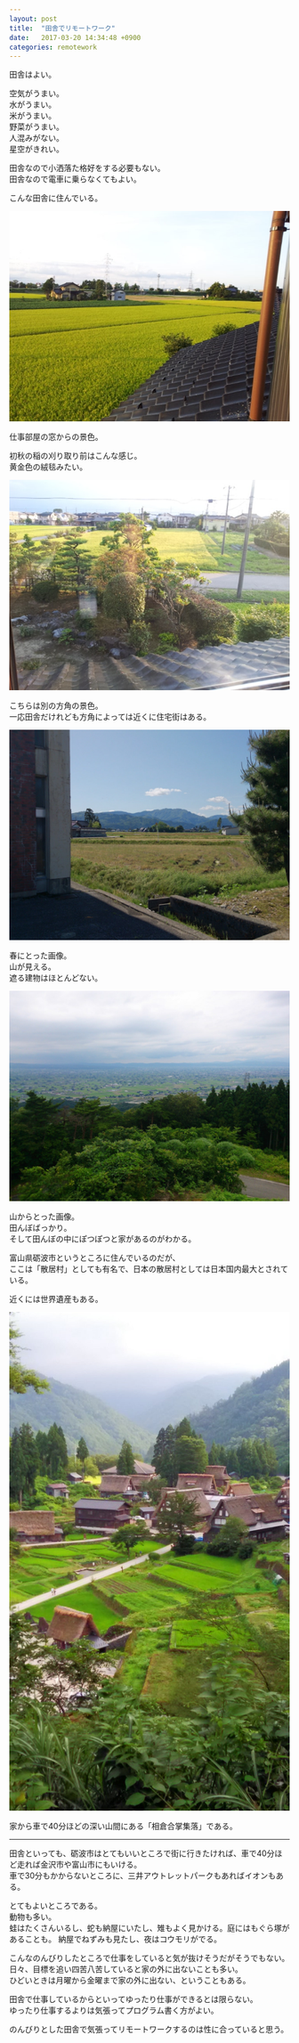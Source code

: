 ```yaml
---
layout: post
title:  "田舎でリモートワーク"
date:   2017-03-20 14:34:48 +0900
categories: remotework
---
```


田舎はよい。  

空気がうまい。  
水がうまい。  
米がうまい。  
野菜がうまい。  
人混みがない。  
星空がきれい。  

田舎なので小洒落た格好をする必要もない。  
田舎なので電車に乗らなくてもよい。  

こんな田舎に住んでいる。

![country1](/public/image/20170320/country1.jpg)

仕事部屋の窓からの景色。  

初秋の稲の刈り取り前はこんな感じ。  
黄金色の絨毯みたい。  

![country2](/public/image/20170320/country2.jpg)

こちらは別の方角の景色。  
一応田舎だけれども方角によっては近くに住宅街はある。  

![country3](/public/image/20170320/country3.jpg)

春にとった画像。  
山が見える。  
遮る建物はほとんどない。  

![country_landscape](/public/image/20170320/country_landscape.jpg)

山からとった画像。  
田んぼばっかり。  
そして田んぼの中にぽつぽつと家があるのがわかる。  

富山県砺波市というところに住んでいるのだが、  
ここは「散居村」としても有名で、日本の散居村としては日本国内最大とされている。  

近くには世界遺産もある。  

![traditional_village](/public/image/20170320/traditional_village.jpg)

家から車で40分ほどの深い山間にある「相倉合掌集落」である。  

---

田舎といっても、砺波市はとてもいいところで街に行きたければ、車で40分ほど走れば金沢市や富山市にもいける。  
車で30分もかからないところに、三井アウトレットパークもあればイオンもある。  

とてもよいところである。  
動物も多い。  
蛙はたくさんいるし、蛇も納屋にいたし、雉もよく見かける。庭にはもぐら塚があることも。
納屋でねずみも見たし、夜はコウモリがでる。

こんなのんびりしたところで仕事をしていると気が抜けそうだがそうでもない。  
日々、目標を追い四苦八苦していると家の外に出ないことも多い。  
ひどいときは月曜から金曜まで家の外に出ない、ということもある。  

田舎で仕事しているからといってゆったり仕事ができるとは限らない。  
ゆったり仕事するよりは気張ってプログラム書く方がよい。  

のんびりとした田舎で気張ってリモートワークするのは性に合っていると思う。
